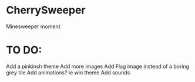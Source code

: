 # CherrySweeper
Minesweeper moment

# TO DO:
  Add a pinkinsh theme
  Add more images
  Add Flag image instead of a boring grey tile
  Add animations? ie win theme
  Add sounds
